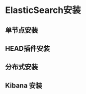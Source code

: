 
# ElasticSearch安装 

<!-- 
ElasticSearch 从安装开始 
https://mp.weixin.qq.com/s/QnBqoaptV5-xKIpOBKSfHQ

-->

## 单节点安装  


## HEAD插件安装

## 分布式安装  

## Kibana 安装


